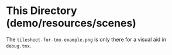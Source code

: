 # This Directory (demo/resources/scenes)

The `tilesheet-for-tmx-example.png` is only there for a visual aid in `debug.tmx`.
